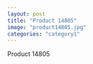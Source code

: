 ```yaml
---
layout: post
title: "Product 14805"
image: "product14805.jpg"
categories: "category1"
---
```

Product 14805
